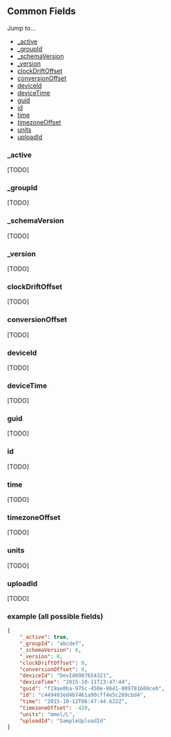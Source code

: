 ## Common Fields

Jump to...

  - [_active](#_active)
  - [_groupId](#_groupid)
  - [_schemaVersion](#_schemaversion)
  - [_version](#_version)
  - [clockDriftOffset](#clockdriftoffset)
  - [conversionOffset](#conversionoffset)
  - [deviceId](#deviceid)
  - [deviceTime](#devicetime)
  - [guid](#guid)
  - [id](#id)
  - [time](#time)
  - [timezoneOffset](#timezoneoffset)
  - [units](#units)
  - [uploadId](#uploadid)


### _active


[TODO]

### _groupId


[TODO]

### _schemaVersion


[TODO]

### _version


[TODO]

### clockDriftOffset


[TODO]

### conversionOffset


[TODO]

### deviceId


[TODO]

### deviceTime


[TODO]

### guid


[TODO]

### id


[TODO]

### time


[TODO]

### timezoneOffset


[TODO]

### units


[TODO]

### uploadId


[TODO]

### example (all possible fields)

```json
{
	"_active": true,
	"_groupId": "abcdef",
	"_schemaVersion": 0,
	"_version": 0,
	"clockDriftOffset": 0,
	"conversionOffset": 0,
	"deviceId": "DevId0987654321",
	"deviceTime": "2015-10-11T23:47:44",
	"guid": "f19ae0ba-975c-450e-9641-809781608ceb",
	"id": "c449493ed4b7461a90cff4e5c289cbd4",
	"time": "2015-10-12T06:47:44.622Z",
	"timezoneOffset": -420,
	"units": "mmol/L",
	"uploadId": "SampleUploadId"
}
```
